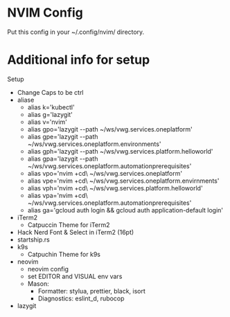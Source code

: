 # NVIM Config

Put this config in your ~/.config/nvim/ directory.

# Additional info for setup

Setup

- Change Caps to be ctrl
- aliase
    - alias k='kubectl'
    - alias g='lazygit'
    - alias v='nvim'
    - alias gpo='lazygit --path ~/ws/vwg.services.oneplatform'
    - alias gpe='lazygit --path ~/ws/vwg.services.oneplatform.environments'
    - alias gph='lazygit --path ~/ws/vwg.services.platform.helloworld'
    - alias gpa='lazygit --path ~/ws/vwg.services.oneplatform.automationprerequisites'
    - alias vpo='nvim +cd\ ~/ws/vwg.services.oneplatform'
    - alias vpe='nvim +cd\ ~/ws/vwg.services.oneplatform.envirnments'
    - alias vph='nvim +cd\ ~/ws/vwg.services.platform.helloworld'
    - alias vpa='nvim +cd\ ~/ws/vwg.services.oneplatform.automationprerequisites'
    - alias ga='gcloud auth login && gcloud auth application-default login'
- iTerm2
    - Catpuccin Theme for iTerm2
- Hack Nerd Font & Select in iTerm2 (16pt)
- startship.rs
- k9s
    - Catpuchin Theme for k9s
- neovim
    - neovim config
    - set EDITOR and VISUAL env vars
    - Mason: 
        - Formatter: stylua, prettier, black, isort
        - Diagnostics: eslint_d, rubocop
- lazygit
